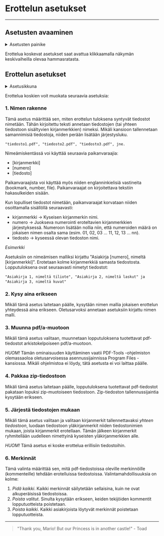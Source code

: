# Erottelun asetukset

---

## Asetusten avaaminen

<details>
<summary>Asetusten painike</summary>
<div class="accordioncontent">

![Erottelun asetusten avauspainike](../../images/extract_settings_button.png)

</div>
</details>

Erottelua koskevat asetukset saat avattua klikkaamalla näkymän keskivaiheilla olevaa hammasratasta.

## Erottelun asetukset

<details>
<summary>Asetusikkuna</summary>
<div class="accordioncontent">

![Erottelun asetusten ikkuna](../../images/extract_settings_dialog.png)

</div>
</details>

Erottelua koskien voit muokata seuraavia asetuksia:

### 1. Nimen rakenne

Tämä asetus määrittää sen, miten erottelun tuloksena syntyvät tiedostot nimetään. Tähän kirjoitettu teksti annetaan tiedostojen (tai yhteen tiedostoon sisältyvien kirjanmerkkien) nimeksi. Mikäli kansioon tallennetaan samannimisiä tiedostoja, niiden perään lisätään järjestysluku.

```
"tiedosto1.pdf", "tiedosto2.pdf", "tiedosto3.pdf", jne.
```

Nimeämiskentässä voi käyttää seuraavia paikanvaraajia:

- \[kirjanmerkki\]
- \[numero\]
- \[tiedosto\]

Paikanvaraajista voi käyttää myös niiden englanninkielisiä vastineita (bookmark, number, file). Paikanvaraajat on kirjoitettava tekstiin hakasulkeiden sisään.

Kun lopulliset tiedostot nimetään, paikanvaraajat korvataan niiden osoittamalla sisällöllä seuraavasti:

- kirjanmerkki -> Kyseisen kirjanmerkin nimi.
- numero -> Juokseva numerointi eroteltavien kirjanmerkkien järjestyksessä. Numeroon lisätään nollia niin, että numeroiden määrä on jokaisen nimen osalta sama (esim. 01, 02, 03 ... 11, 12, 13 ... nn).
- tiedosto -> kyseessä olevan tiedoston nimi.

_Esimerkki_

Asetuksiin on nimeämisen malliksi kirjattu "Asiakirja \[numero\], nimeltä \[kirjanmerkki\]".
Erotetaan kolme kirjanmerkkiä samasta tiedostosta. Lopputuloksena ovat seuraavasti nimetyt tiedostot:

```
"Asiakirja 1, nimeltä tiliote", "Asiakirja 2, nimeltä laskut" ja "Asiakirja 3, nimeltä kuvat"
```

### 2. Kysy aina erikseen

Mikäli tämä asetus laitetaan päälle, kysytään nimen mallia jokaisen erottelun yhteydessä aina erikseen. Oletusarvoksi annetaan asetuksiin kirjattu nimen malli.

### 3. Muunna pdf/a-muotoon

Mikäli tämä asetus valitaan, muunnetaan lopputuloksena tuotettavat pdf-tiedostot arkistokelpoiseen pdf/a-muotoon.

_HUOM!_ Tämän ominaisuuden käyttäminen vaatii PDF-Tools -ohjelmiston olemassaoloa oletusarvoisessa asennussijainnissa Program Files -kansiossa. Mikäli ohjelmistoa ei löydy, tätä asetusta ei voi laittaa päälle.

### 4. Pakkaa zip-tiedostoon

Mikäli tämä asetus laitetaan päälle, lopputuloksena tuotettavat pdf-tiedostot pakataan lopuksi zip-muotoiseen tiedostoon. Zip-tiedoston tallennussijaintia kysytään erikseen.

### 5. Järjestä tiedostojen mukaan

Mikäli tämä asetus valitaan ja valitaan kirjanmerkit tallennettavaksi _yhteen tiedostoon_, luodaan tiedostoon yläkirjanmerkit niiden tiedostonimien mukaan, joista kirjanmerkit erotellaan. Tämän jälkeen kirjanmerkit ryhmitellään uudelleen nimettyinä kyseisten yläkirjanmerkkien alle.

_HUOM!_ Tämä asetus ei koske erottelua erillisiin tiedostoihin.

### 6. Merkinnät

Tämä valinta määrittää sen, mitä pdf-tiedostoissa oleville merkinnöille (kommenteille) tehdään erotelluissa tiedostoissa. Valintamahdollisuuksia on kolme:

1. _Pidä kaikki_. Kaikki merkinnät säilytetään sellaisina, kuin ne ovat alkuperäisissä tiedostoissa.
2. _Poista valitut_. Sinulta kysytään erikseen, keiden tekijöiden kommentit lopputuotteista poistetaan.
3. _Poista kaikki_. Kaikki asiakirjoista löytyvät merkinnät poistetaan lopputuotteista.

---

> "Thank you, Mario! But our Princess is in another castle!" - Toad
